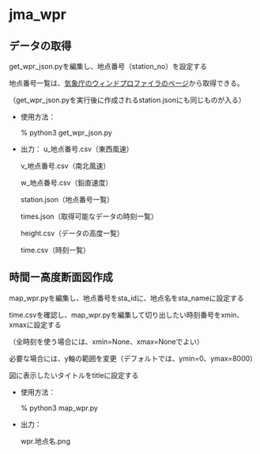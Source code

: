 # jma_wpr

## データの取得

get_wpr_json.pyを編集し、地点番号（station_no）を設定する

地点番号一覧は、[気象庁のウィンドプロファイラのページ](https://www.jma.go.jp/bosai/windprofiler/const/station.json "気象庁")から取得できる。

（get_wpr_json.pyを実行後に作成されるstation.jsonにも同じものが入る）

- 使用方法：

    % python3 get_wpr_json.py

- 出力：
    u_地点番号.csv（東西風速）
    
    v_地点番号.csv（南北風速）
    
    w_地点番号.csv（鉛直速度）
    
    station.json（地点番号一覧）
    
    times.json（取得可能なデータの時刻一覧）
    
    height.csv（データの高度一覧）
    
    time.csv（時刻一覧）

## 時間ー高度断面図作成

map_wpr.pyを編集し、地点番号をsta_idに、地点名をsta_nameに設定する

time.csvを確認し、map_wpr.pyを編集して切り出したい時刻番号をxmin、xmaxに設定する

（全時刻を使う場合には、xmin=None、xmax=Noneでよい）

必要な場合には、y軸の範囲を変更（デフォルトでは、ymin=0、ymax=8000）

図に表示したいタイトルをtitleに設定する

- 使用方法：

    % python3 map_wpr.py

- 出力：

    wpr.地点名.png
